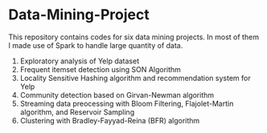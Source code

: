 # Data-Mining-Project

This repository contains codes for six data mining projects. In most of them I made use of Spark to handle large quantity of data.

1. Exploratory analysis of Yelp dataset
2. Frequent itemset detection using SON Algorithm
3. Locality Sensitive Hashing algorithm and recommendation system for Yelp
4. Community detection based on Girvan-Newman algorithm
5. Streaming data preocessing with Bloom Filtering, Flajolet-Martin algorithm, and Reservoir Sampling
6. Clustering with Bradley-Fayyad-Reina (BFR) algorithm
